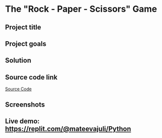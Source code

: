 # The "Rock - Paper - Scissors" Game
## Project title
## Project goals
## Solution
## Source code link
[Source Code](rock_paper_scissors.py)
## Screenshots
## Live demo: https://replit.com/@mateevajuli/Python
